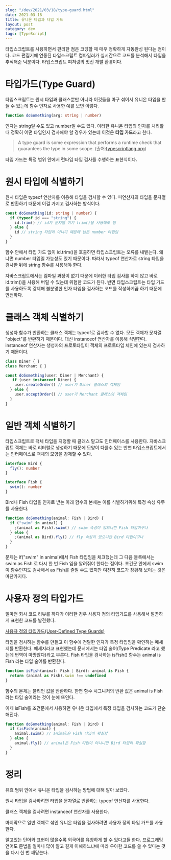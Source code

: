 ```yaml
---
slug: "/dev/2021/03/18/type-guard.html"
date: 2021-03-18
title: 유니온 타입과 타입 가드
layout: post
category: dev
tags: [TypeScript]
---
```


타입스크립트를 사용하면서 편리한 점은 코딩할 때 매우 정확하게 자동완성 된다는 점이다.
코드 편집기에 연동된 타입스크립트 컴파일러가 실시간으로 코드를 분석해서 타입을 추적해준 덕분이다.
타입스크립트 피처링의 멋진 개발 환경이다.

# 타입가드(Type Guard)

타입스크립트는 원시 타입과 클래스뿐만 아니라 이것들을 마구 섞어서 유니온 타입을 만들 수 있는데 함수 인자로 사용한 예를 보면 이렇다.

```ts
function doSomething(arg: string | number)
```

인자는 string일 수도 있고 number일 수도 있다.
이러한 유니온 타입의 인자를 처리할 때 정확히 어떤 타입인지 검사해야 할 경우가 있는데 이것은 **타입 가드**라고 한다.

> A type guard is some expression that performs a runtime check that guarantees the type in some scope. (출처:[typescriptlang.org](https://www.typescriptlang.org/docs/handbook/advanced-types.html))

타입 가드는 특정 범위 안에서 런타임 타입 검사를 수행하는 표현식이다.

# 원시 타입에 식별하기

원시 타입은 typeof 연산자를 이용해 타입을 검사할 수 있다.
피연산자의 타입을 문자열로 반환하기 때문에 이걸 가지고 검사하는 방식이다.

```ts
const doSomething(id: string | number) {
  if (typeof id === "string") {
    id.trim() // id가 문자열 이기 trim()을 사용해도 됨
  } else {
    id // string 타입이 아니기 때문에 남은 number 타입임
  }
}
```

함수 안에서 타입 가드 없이 id.trim()을 호출하면 타입스크립트는 오류를 내뱉는다.
왜냐면 number 타입일 가능성도 있기 때문이다. 따라서 typeof 연산자로 string 타입을 검사한 뒤에 string 함수를 사용해야 한다.

자바스크립트에서는 컴파일 과정이 없기 때문에 이러한 타입 검사를 하지 않고 바로 id.trim()을 사용해 버릴 수 있는데 위험한 코드가 된다.
반면 타입스크립트는 타입 가드를 사용하도록 강제해 불분명한 인자 타입을 검사하는 코드를 작성하게끔 하기 때문에 안전하다.

# 클래스 객체 식별하기

생성자 함수가 반환하는 클래스 객체는 typeof로 검사할 수 없다.
모든 객체가 문자열 "object"를 반환하기 때문이다.
대신 instanceof 연산자를 이용해 식별한다.
instanceof 연산자는 생성자의 프로토타입이 객체의 프로토타입 체인에 있는지 검사하기 때문이다.

```ts
class Diner { }
class Merchant { }

const doSomething(user: Diner | Merchant) {
   if (user instanceof Diner) {
    user.createOrder() // user가 Diner 클래스의 객체임
  } else {
    user.acceptOrder() // user가 Merchant 클래스의 객체임
  }
}
```

# 일반 객체 식별하기

타입스크립트로 객체 타입을 지정할 때 클래스 말고도 인터페이스를 사용한다.
자바스크립트 객체는 바로 리터럴로 생성하기 때문에 모양이 다를수 있는 반변 타입스크립트에서는 인터페이스로 객체의 모양을 강제할 수 있다.

```ts
interface Bird {
  fly(): number
}

interface Fish {
  swim(): number
}
```

Bird나 Fish 타입을 인자로 받는 아래 함수의 본체는 이를 식별하기위해 특정 속성 유무를 사용한다.

```ts
function doSomething(animal: Fish | Bird) {
  if ("swim" in animal) {
    ;(animal as Fish).swim() // swim 속성이 있으니깐 Fish 타입이구나
  } else {
    ;(animal as Bird).fly() // fly 속성이 있으니깐 Bird 타입이구나
  }
}
```

문제는 if("swim" in animal)에서 Fish 타입임을 체크했는데 그 다음 블록에서는 swim as Fish 로 다시 한 번 Fish 임을 알려줘야 한다는 점이다.
조건문 안에서 swim이 함수인지도 검사해서 as Fish를 줄일 수도 있지만 여전히 코드가 장황해 보이는 것은 마찬가지다.

# 사용자 정의 타입가드

얼마전 회사 코드 리뷰를 하다가 이러한 경우 사용자 정의 타입가드를 사용해서 깔끔하게 표현한 코드를 발견했다.

[사용자 정의 타입가드(User-Defined Type Guards)](https://www.typescriptlang.org/docs/handbook/advanced-types.html#user-defined-type-guards)

타임을 검사하는 함수를 만들고 이 함수에 전달한 인자가 특정 타입임을 확인하는 메세지를 반환한다.
메세지라고 표현했는데 문서에서는 타입 술어(Type Predicate 라고 했는데 번역이 마땅찮다)라고 부른다.
Fish 타입을 검사하는 isFish() 함수는 animal is Fish 라는 타입 술어를 반환한다.

```ts
function isFish(animal: Fish | Bird): animal is Fish {
  return (animal as Fish).swim !== undefined
}
```

함수의 본체는 불리언 값을 반환하다.
한편 함수 시그니처의 반환 값은 animal is Fish 라는 타입 술어라는 것이 눈에 뜨인다.

이제 isFish를 조건문에서 사용하면 유니온 타입에서 특정 타입을 검사하는 코드가 단순해진다.

```ts
function doSomething(animal: Fish | Bird) {
  if (isFish(animal) {
    animal.swim() // animal은 Fish 타입이 확실함
  } else {
    animal.fly() // animal은 Fish 타입이 아니니깐 Bird 타입이 확실함
  }
}
```

# 정리

유효 범위 안에서 유니온 타입을 검사하는 방법에 대해 알아 보았다.

원시 타입을 검사하려면 타입을 문자열로 반환하는 typeof 연산자를 사용한다.

클래스 객체을 검사려면 instanceof 연산자를 사용한다.

마지막으로 일반 객체로 섞인 유니온 타입을 검사하려면 사용자 정의 타입 가드를 사용한다.

알고있는 단어와 표현이 많을수록 외국어를 유창하게 할 수 있다고들 한다.
프로그래밍 언어도 문법을 얼마나 많이 알고 깊게 이해하느냐에 따라 우아한 코드를 쓸 수 있다는 것을 다시 한 번 깨닫는다.
